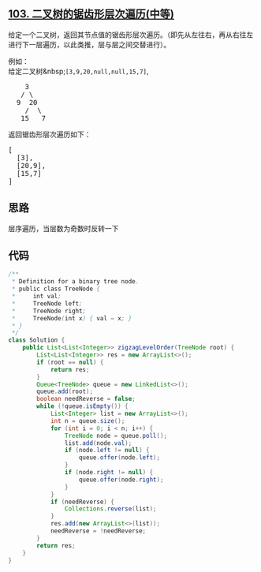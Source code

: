 ## [103. 二叉树的锯齿形层次遍历(中等)](https://leetcode-cn.com/problems/binary-tree-zigzag-level-order-traversal/)
<div class="notranslate" ><p>给定一个二叉树，返回其节点值的锯齿形层次遍历。（即先从左往右，再从右往左进行下一层遍历，以此类推，层与层之间交替进行）。</p>

<p>例如：<br>
给定二叉树&amp;nbsp;<code>[3,9,20,null,null,15,7]</code>,</p>

<pre>    3
   / \
  9  20
    /  \
   15   7
</pre>

<p>返回锯齿形层次遍历如下：</p>

<pre>[
  [3],
  [20,9],
  [15,7]
]
</pre>
</div>

## 思路
层序遍历，当层数为奇数时反转一下

## 代码
```java
/**
 * Definition for a binary tree node.
 * public class TreeNode {
 *     int val;
 *     TreeNode left;
 *     TreeNode right;
 *     TreeNode(int x) { val = x; }
 * }
 */
class Solution {
    public List<List<Integer>> zigzagLevelOrder(TreeNode root) {
        List<List<Integer>> res = new ArrayList<>();
        if (root == null) {
            return res;
        }
        Queue<TreeNode> queue = new LinkedList<>();
        queue.add(root);
        boolean needReverse = false;
        while (!queue.isEmpty()) {
            List<Integer> list = new ArrayList<>();
            int n = queue.size();
            for (int i = 0; i < n; i++) {
                TreeNode node = queue.poll();
                list.add(node.val);
                if (node.left != null) {
                    queue.offer(node.left);
                }
                if (node.right != null) {
                    queue.offer(node.right);
                }
            }
            if (needReverse) {
                Collections.reverse(list);
            }
            res.add(new ArrayList<>(list));
            needReverse = !needReverse;
        }
        return res;
    }
}
```
